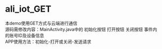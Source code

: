 # ali_iot_GET
本demo使用GET方式与云端进行通信  
源码需修改内容：MainActivity.java中的 初始化按钮 打开按钮 关闭按钮 事件内的账号ID及设备信息  
APP使用方法：初始化-打开或关闭-发送请求  
